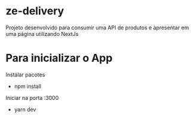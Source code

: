 # ze-delivery
Projeto desenvolvido para consumir uma API de produtos e apresentar em uma página utilizando NextJs


# Para inicializar o App

Instalar pacotes

- npm install

Iniciar na porta :3000

- yarn dev
